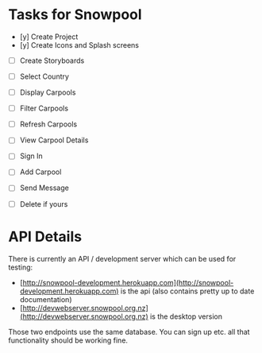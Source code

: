 Tasks for Snowpool
================

 - [y] Create Project
 - [y] Create Icons and Splash screens
 - [ ] Create Storyboards
 - [ ] Select Country
 - [ ] Display Carpools
 - [ ] Filter Carpools
 - [ ] Refresh Carpools
 - [ ] View Carpool Details
 - [ ] Sign In
 - [ ] Add Carpool
 - [ ] Send Message
 - [ ] Delete if yours


API Details
===========

There is currently an API / development server which can be used for testing:

* [http://snowpool-development.herokuapp.com](http://snowpool-development.herokuapp.com)
is the api (also contains pretty up to date documentation)
* [http://devwebserver.snowpool.org.nz](http://devwebserver.snowpool.org.nz) is
  the desktop version

Those two endpoints use the same database.  You can sign up etc. all that
functionality should be working fine.

